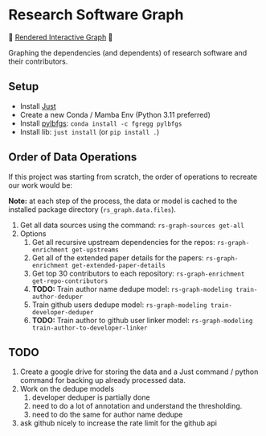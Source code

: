# Research Software Graph

🚀 [Rendered Interactive Graph](https://evamaxfield.github.io/rs-graph/) 🚀

Graphing the dependencies (and dependents) of research software and their contributors.

## Setup

* Install [Just](https://github.com/casey/just#packages)
* Create a new Conda / Mamba Env (Python 3.11 preferred)
* Install [pylbfgs](https://github.com/larsmans/pylbfgs): `conda install -c fgregg pylbfgs`
* Install lib: `just install` (or `pip install .`)

## Order of Data Operations

If this project was starting from scratch, the order of operations to recreate our work
would be:

**Note:** at each step of the process, the data or model is cached
to the installed package directory (`rs_graph.data.files`).

1. Get all data sources using the command: `rs-graph-sources get-all`
2. Options
    1. Get all recursive upstream dependencies for the repos:
        `rs-graph-enrichment get-upstreams`
    2. Get all of the extended paper details for the papers:
        `rs-graph-enrichment get-extended-paper-details`
    3. Get top 30 contributors to each repository:
        `rs-graph-enrichment get-repo-contributors`
    3. **TODO:** Train author name dedupe model:
        `rs-graph-modeling train-author-deduper`
    4.  Train github users dedupe model:
        `rs-graph-modeling train-developer-deduper`
    5. **TODO:** Train author to github user linker model:
        `rs-graph-modeling train-author-to-developer-linker`

## TODO

1. Create a google drive for storing the data and a Just command / python command for backing up already processed data.
2. Work on the dedupe models
    1. developer deduper is partially done
    1. need to do a lot of annotation and understand the thresholding.
    2. need to do the same for author name dedupe
3. ask github nicely to increase the rate limit for the github api